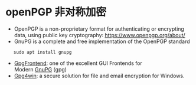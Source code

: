 # openPGP 非对称加密
- OpenPGP is a non-proprietary format for authenticating or encrypting data, using public key cryptography: https://www.openpgp.org/about/
- GnuPG is a complete and free implementation of the OpenPGP standard
```shell
   sudo apt install gnupg
```
- [GpgFrontend](https://github.com/saturneric/GpgFrontend): one of the excellent GUI Frontends for Modern [GnuPG](https://www.gnupg.org/) (gpg)
- [Gpg4win](https://www.gpg4win.org/index.html): a secure solution for file and email encryption for Windows.